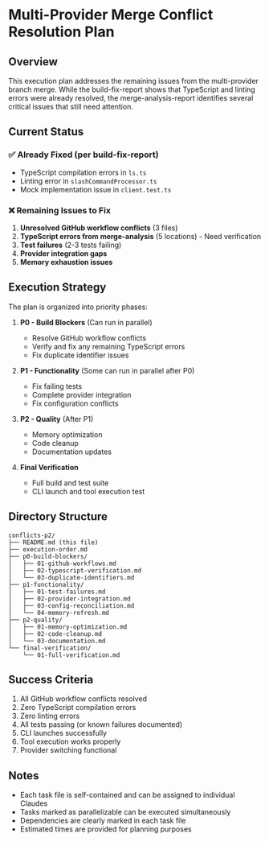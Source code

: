 # Multi-Provider Merge Conflict Resolution Plan

## Overview

This execution plan addresses the remaining issues from the multi-provider branch merge. While the build-fix-report shows that TypeScript and linting errors were already resolved, the merge-analysis-report identifies several critical issues that still need attention.

## Current Status

### ✅ Already Fixed (per build-fix-report)

- TypeScript compilation errors in `ls.ts`
- Linting error in `slashCommandProcessor.ts`
- Mock implementation issue in `client.test.ts`

### ❌ Remaining Issues to Fix

1. **Unresolved GitHub workflow conflicts** (3 files)
2. **TypeScript errors from merge-analysis** (5 locations) - Need verification
3. **Test failures** (2-3 tests failing)
4. **Provider integration gaps**
5. **Memory exhaustion issues**

## Execution Strategy

The plan is organized into priority phases:

1. **P0 - Build Blockers** (Can run in parallel)
   - Resolve GitHub workflow conflicts
   - Verify and fix any remaining TypeScript errors
   - Fix duplicate identifier issues

2. **P1 - Functionality** (Some can run in parallel after P0)
   - Fix failing tests
   - Complete provider integration
   - Fix configuration conflicts

3. **P2 - Quality** (After P1)
   - Memory optimization
   - Code cleanup
   - Documentation updates

4. **Final Verification**
   - Full build and test suite
   - CLI launch and tool execution test

## Directory Structure

```
conflicts-p2/
├── README.md (this file)
├── execution-order.md
├── p0-build-blockers/
│   ├── 01-github-workflows.md
│   ├── 02-typescript-verification.md
│   └── 03-duplicate-identifiers.md
├── p1-functionality/
│   ├── 01-test-failures.md
│   ├── 02-provider-integration.md
│   ├── 03-config-reconciliation.md
│   └── 04-memory-refresh.md
├── p2-quality/
│   ├── 01-memory-optimization.md
│   ├── 02-code-cleanup.md
│   └── 03-documentation.md
└── final-verification/
    └── 01-full-verification.md
```

## Success Criteria

1. All GitHub workflow conflicts resolved
2. Zero TypeScript compilation errors
3. Zero linting errors
4. All tests passing (or known failures documented)
5. CLI launches successfully
6. Tool execution works properly
7. Provider switching functional

## Notes

- Each task file is self-contained and can be assigned to individual Claudes
- Tasks marked as parallelizable can be executed simultaneously
- Dependencies are clearly marked in each task file
- Estimated times are provided for planning purposes
